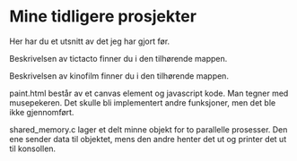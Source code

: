 # Mine tidligere prosjekter
Her har du et utsnitt av det jeg har gjort før.

Beskrivelsen av tictacto finner du i den tilhørende mappen.

Beskrivelsen av kinofilm finner du i den tilhørende mappen.

paint.html består av et canvas element og javascript kode. Man tegner med musepekeren. Det skulle bli implementert andre funksjoner, men det ble ikke gjennomført.

shared_memory.c lager et delt minne objekt for to parallelle prosesser. Den ene sender data til objektet, mens den andre henter det ut og printer det ut til konsollen.
